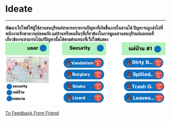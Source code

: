 # Ideate
<hr>

**พัฒนาเว็ปไซต์ให้ผู้ใช้สวนธนบุรีรมภ์สามารถรายงานปัญหาที่เกิดขึ้นภายในสวนได้ ปัญหาจะถูกส่งไปที่พนักงานรักษาความปลอดภัย แม่บ้านหรือคนอื่นๆที่เกี่ยวข้องในการดูแลสวนธนบุรีรมภ์และคนที่เกี่ยวข้องจะสามารถไปแก้ปัญหานั้นได้ตามตำแหน่งที่เว็ปไซต์แสดง**  
<img src = "/image/Website_01.png" width = 1000px >  

[To Feedback From Friend](https://github.com/LeoPonin/INT100-G2-02-2Na2Jai/blob/d1ba4dab6a6eb6ee15aa3b883a153a9383af6b28/Tung/Feedback.md)

